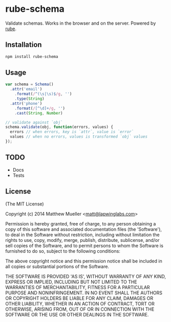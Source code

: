 
# rube-schema

  Validate schemas. Works in the browser and on the server. Powered by [rube](https://github.com/lapwinglabs/rube).

## Installation

```bash
npm install rube-schema
```

## Usage

```js
var schema = Schema()
  .attr('email')
    .format(/^(\s|\s)$/g, '')
    .type(String)
  .attr('phone')
    .format(/[^\d]+/g, '')
    .cast(String, Number)

// validate against `obj`
schema.validate(obj, function(errors, values) {
  errors // when errors, key is `attr`, value is `error`
  values // when no errors, values is transformed `obj` values
});
```

## TODO

* Docs
* Tests

## License

(The MIT License)

Copyright (c) 2014 Matthew Mueller &lt;matt@lapwinglabs.com&gt;

Permission is hereby granted, free of charge, to any person obtaining
a copy of this software and associated documentation files (the
'Software'), to deal in the Software without restriction, including
without limitation the rights to use, copy, modify, merge, publish,
distribute, sublicense, and/or sell copies of the Software, and to
permit persons to whom the Software is furnished to do so, subject to
the following conditions:

The above copyright notice and this permission notice shall be
included in all copies or substantial portions of the Software.

THE SOFTWARE IS PROVIDED 'AS IS', WITHOUT WARRANTY OF ANY KIND,
EXPRESS OR IMPLIED, INCLUDING BUT NOT LIMITED TO THE WARRANTIES OF
MERCHANTABILITY, FITNESS FOR A PARTICULAR PURPOSE AND NONINFRINGEMENT.
IN NO EVENT SHALL THE AUTHORS OR COPYRIGHT HOLDERS BE LIABLE FOR ANY
CLAIM, DAMAGES OR OTHER LIABILITY, WHETHER IN AN ACTION OF CONTRACT,
TORT OR OTHERWISE, ARISING FROM, OUT OF OR IN CONNECTION WITH THE
SOFTWARE OR THE USE OR OTHER DEALINGS IN THE SOFTWARE.

